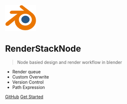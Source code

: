 <!-- _coverpage.md -->

<img src="media/logo/blender logo.png" style="zoom:10%;" />

# RenderStackNode

> Node basied design and render workflow in blender

+ Render queue
+ Custom Overwrite
+ Version Control
+ Path Expression

[GitHub](https://github.com/atticus-lv/RenderStackNode)
[Get Started](/Intro.md)